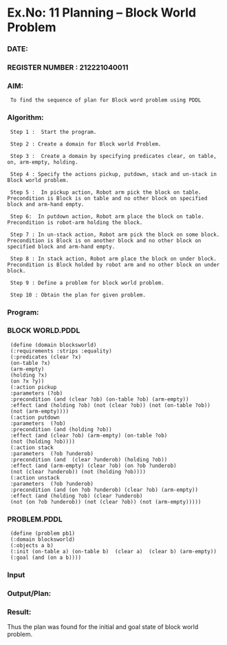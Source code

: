 # Ex.No: 11  Planning –  Block World Problem 
### DATE:                                                                            
### REGISTER NUMBER : 212221040011
### AIM: 
     To find the sequence of plan for Block word problem using PDDL  
###  Algorithm:
     Step 1 :  Start the program.
     
     Step 2 : Create a domain for Block world Problem.
     
     Step 3 :  Create a domain by specifying predicates clear, on table, on, arm-empty, holding.
     
     Step 4 : Specify the actions pickup, putdown, stack and un-stack in Block world problem.
     
     Step 5 :  In pickup action, Robot arm pick the block on table. Precondition is Block is on table and no other block on specified block and arm-hand empty.
     
     Step 6:  In putdown action, Robot arm place the block on table. Precondition is robot-arm holding the block.
     
     Step 7 : In un-stack action, Robot arm pick the block on some block. Precondition is Block is on another block and no other block on specified block and arm-hand empty.
     
     Step 8 : In stack action, Robot arm place the block on under block. Precondition is Block holded by robot arm and no other block on under block.
     
     Step 9 : Define a problem for block world problem.
     
     Step 10 : Obtain the plan for given problem.
     
### Program:

### BLOCK WORLD.PDDL

     (define (domain blocksworld) 
     (:requirements :strips :equality) 
     (:predicates (clear ?x) 
     (on-table ?x) 
     (arm-empty) 
     (holding ?x) 
     (on ?x ?y)) 
     (:action pickup 
     :parameters (?ob) 
     :precondition (and (clear ?ob) (on-table ?ob) (arm-empty)) 
     :effect (and (holding ?ob) (not (clear ?ob)) (not (on-table ?ob))  
     (not (arm-empty)))) 
     (:action putdown 
     :parameters  (?ob) 
     :precondition (and (holding ?ob)) 
     :effect (and (clear ?ob) (arm-empty) (on-table ?ob)  
     (not (holding ?ob)))) 
     (:action stack 
     :parameters  (?ob ?underob) 
     :precondition (and  (clear ?underob) (holding ?ob)) 
     :effect (and (arm-empty) (clear ?ob) (on ?ob ?underob) 
     (not (clear ?underob)) (not (holding ?ob)))) 
     (:action unstack 
     :parameters  (?ob ?underob) 
     :precondition (and (on ?ob ?underob) (clear ?ob) (arm-empty)) 
     :effect (and (holding ?ob) (clear ?underob) 
     (not (on ?ob ?underob)) (not (clear ?ob)) (not (arm-empty)))))


### PROBLEM.PDDL
      
     (define (problem pb1) 
     (:domain blocksworld) 
     (:objects a b) 
     (:init (on-table a) (on-table b)  (clear a)  (clear b) (arm-empty)) 
     (:goal (and (on a b))))     

### Input 

### Output/Plan:



### Result:
Thus the plan was found for the initial and goal state of block world problem.
